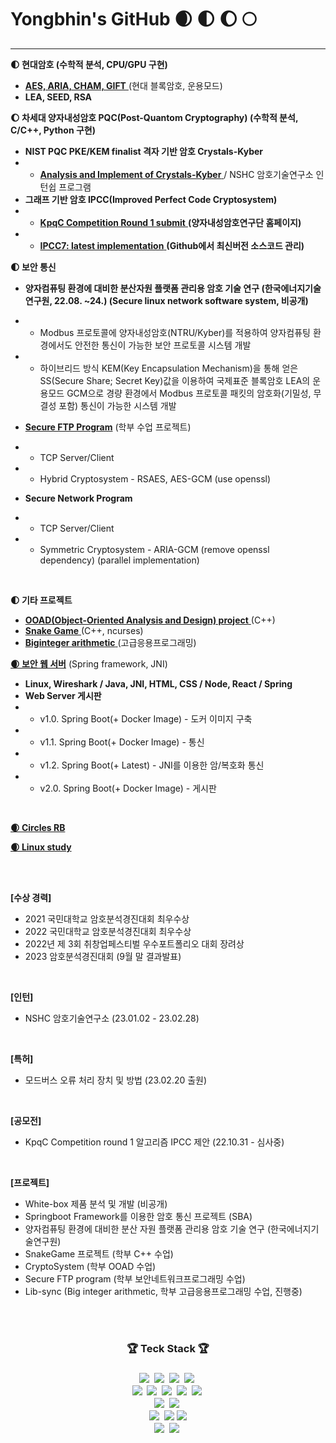 # Yongbhin's GitHub  🌒 🌓 🌔 🌕
---


**🌓 현대암호 (수학적 분석, CPU/GPU 구현)**
- <a href="https://github.com/YongBhin-Kim/Crypto"> **AES, ARIA, CHAM, GIFT** </a> (현대 블록암호, 운용모드)
- **LEA, SEED, RSA**

**🌔 차세대 양자내성암호 PQC(Post-Quantom Cryptography) (수학적 분석, C/C++, Python 구현)**
- **NIST PQC PKE/KEM finalist 격자 기반 암호 Crystals-Kyber**
- - <a href="https://github.com/YongBhin-Kim/pqc-crystals-kyber"> **Analysis and Implement of Crystals-Kyber** </a> / NSHC 암호기술연구소 인턴쉽 프로그램
- **그래프 기반 암호 IPCC(Improved Perfect Code Cryptosystem)**
- - <a href="https://www.kpqc.or.kr/competition.html"> **KpqC Competition Round 1 submit** </a> **(양자내성암호연구단 홈페이지)**
- - <a href="https://www.github.com/KMURASEofficial/ipcc"> **IPCC7: latest implementation** </a> **(Github에서 최신버전 소스코드 관리)**


**🌓 보안 통신**
 - **양자컴퓨팅 환경에 대비한 분산자원 플랫폼 관리용 암호 기술 연구 (한국에너지기술연구원, 22.08. ~24.) (Secure linux network software system, 비공개)**
 - - Modbus 프로토콜에 양자내성암호(NTRU/Kyber)를 적용하여 양자컴퓨팅 환경에서도 안전한 통신이 가능한 보안 프로토콜 시스템 개발
 - - 하이브리드 방식 KEM(Key Encapsulation Mechanism)을 통해 얻은 SS(Secure Share; Secret Key)값을 이용하여 국제표준 블록암호 LEA의 운용모드 GCM으로 경량 환경에서 Modbus 프로토콜 패킷의 암호화(기밀성, 무결성 포함) 통신이 가능한 시스템 개발


 - <a href="https://github.com/YongBhin-Kim/secure_ftp_program">**Secure FTP Program**</a> (학부 수업 프로젝트)
 - - TCP Server/Client
 - - Hybrid Cryptosystem - RSAES, AES-GCM (use openssl)

 - **Secure Network Program**
 - - TCP Server/Client
 - - Symmetric Cryptosystem - ARIA-GCM (remove openssl dependency) (parallel implementation)
<br>

**🌓 기타 프로젝트**
- <a href="https://github.com/YongBhin-Kim/oo-cryptosystem">**OOAD(Object-Oriented Analysis and Design) project** </a> (C++) <br>
- <a href="https://github.com/YongBhin-Kim/snake-game">**Snake Game** </a> (C++, ncurses) <br>
- <a href="https://github.com/YongBhin-Kim/big-integer-arithmetic">**Biginteger arithmetic** </a> (고급응용프로그래밍) <br>


<a href="https://github.com/YongBhin-Kim/Crypto-WebServer">**🌒 보안 웹 서버**</a> (Spring framework, JNI)
- **Linux, Wireshark / Java, JNI, HTML, CSS / Node, React / Spring**
- **Web Server 게시판**
- - v1.0. Spring Boot(+ Docker Image) - 도커 이미지 구축
- - v1.1. Spring Boot(+ Docker Image) - 통신
- - v1.2. Spring Boot(+ Latest) - JNI를 이용한 암/복호화 통신
- - v2.0. Spring Boot(+ Docker Image) - 게시판
<br>


<a href="https://rb.yongbhin-kim.repl.co/">**🌒 Circles RB**</a>
<br>

<a href="https://linuxyb.kimyongbhin.repl.co">**🌒 Linux study**</a>
<br>

<br>
<br>

**[수상 경력]**
- 2021 국민대학교 암호분석경진대회 최우수상
- 2022 국민대학교 암호분석경진대회 최우수상
- 2022년 제 3회 취창업페스티벌 우수포트폴리오 대회 장려상
- 2023 암호분석경진대회 (9월 말 결과발표)

<br>

**[인턴]**
- NSHC 암호기술연구소 (23.01.02 - 23.02.28)
<br>

**[특허]**
- 모드버스 오류 처리 장치 및 방법 (23.02.20 출원)
<br>

**[공모전]**
- KpqC Competition round 1 알고리즘 IPCC 제안 (22.10.31 - 심사중)
<br>

**[프로젝트]**
- White-box 제품 분석 및 개발 (비공개)
- Springboot Framework를 이용한 암호 통신 프로젝트 (SBA)
- 양자컴퓨팅 환경에 대비한 분산 자원 플랫폼 관리용 암호 기술 연구 (한국에너지기술연구원)
- SnakeGame 프로젝트 (학부 C++ 수업)
- CryptoSystem (학부 OOAD 수업)
- Secure FTP program (학부 보안네트워크프로그래밍 수업)
- Lib-sync (Big integer arithmetic, 학부 고급응용프로그래밍 수업, 진행중)
<br>
<br>


<h3 align = "center">🏆 Teck Stack 🏆<h3>
<p align = "center">
  <img src="https://img.shields.io/badge/C-A8B9CC?style=flat-square&logo=C&logoColor=white" style="max-width: 100%;"></a>&nbsp
  <img src="https://img.shields.io/badge/c++-00599C?style=flat-square&logo=c%2B%2B&logoColor=white" style="max-width: 100%;"></a>&nbsp
  <img src="https://img.shields.io/badge/Python-3766AB?style=flat-square&logo=Python&logoColor=white" style="max-width: 100%;"></a>&nbsp 
  <img src="https://img.shields.io/badge/Java-007396?style=flat-square&logo=Java&logoColor=white" style="max-width: 100%;"></a>&nbsp
  <br>
  <img src="https://img.shields.io/badge/HTML5-E34F26?style=flat-square&logo=HTML5&logoColor=white" style="max-width: 100%;"></a>&nbsp  
  <img src="https://img.shields.io/badge/CSS3-1572B6?style=flat-square&logo=CSS3&logoColor=white" style="max-width: 100%;"></a>&nbsp
  <img src="https://img.shields.io/badge/javascript-F7DF1E?style=flat-square&logo=javascript&logoColor=black" style="max-width: 100%;"></a>&nbsp
  <img src="https://img.shields.io/badge/node.js-339933?style=flat-square&logo=Node.js&logoColor=white" style="max-width: 100%;"></a>&nbsp
  <img src="https://img.shields.io/badge/react-61DAFB?style=flat-square&logo=react&logoColor=black" style="max-width: 100%;"></a>&nbsp
  <br>
  <img src="https://img.shields.io/badge/Spring Boot-6DB33F?style=flat-square&logo=Spring Boot&logoColor=white" style="max-width: 100%;"></a>&nbsp
  <img src="https://img.shields.io/badge/flutter-02569B?style=flat-square&logo=flutter&logoColor=white" style="max-width: 100%;"></a>&nbsp
  <br>
  <img src="https://img.shields.io/badge/MySQL-4479A1?style=flat-square&logo=MySQL&logoColor=white" style="max-width: 100%;"></a>&nbsp
  <img src="https://img.shields.io/badge/firebase-FFCA28?style=flat-square&logo=firebase&logoColor=white">
  <img src="https://img.shields.io/badge/amazonaws-232F3E?style=flat-square&logo=amazonaws&logoColor=white">
  <br>
  <img src="https://img.shields.io/badge/VMware-607078?style=flat-square&logo=VMware&logoColor=white" style="max-width: 100%;"></a>&nbsp
  <img src="https://img.shields.io/badge/CentOS-262577?style=flat-square&logo=CentOS&logoColor=white" style="max-width: 100%;"></a>&nbsp

  <br>
</p>
